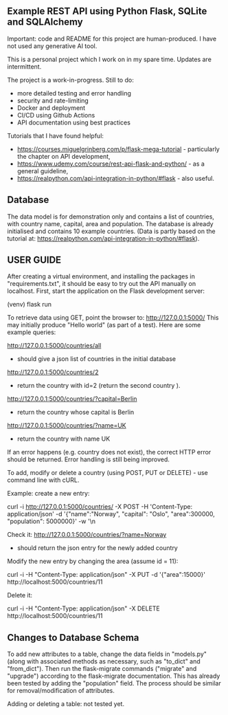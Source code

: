 ## Example REST API using Python Flask, SQLite and SQLAlchemy

Important: code and README for this project are human-produced. I have not used any generative AI tool.

This is a personal project which I work on in my spare time. Updates are intermittent.

The project is a work-in-progress. Still to do:

- more detailed testing and error handling
- security and rate-limiting
- Docker and deployment
- CI/CD using Github Actions
- API documentation using best practices

Tutorials that I have found helpful:

- https://courses.miguelgrinberg.com/p/flask-mega-tutorial - particularly the chapter on API development,
- https://www.udemy.com/course/rest-api-flask-and-python/ - as a general guideline,
- https://realpython.com/api-integration-in-python/#flask - also useful.

## Database

The data model is for demonstration only and contains a list of countries, with country name, capital, area and population. The database is already initialised and contains 10 example countries. (Data is partly based on the tutorial at: https://realpython.com/api-integration-in-python/#flask). 

## USER GUIDE

After creating a virtual environment, and installing the packages in "requirements.txt", it should be easy to try out the API manually on localhost. First, start the application on the Flask development server:

(venv) flask run

To retrieve data using GET, point the browser to: http://127.0.0.1:5000/ This may initially produce "Hello world" (as part of a test). Here are some example queries:

http://127.0.0.1:5000/countries/all

- should give a json list of countries in the initial database

http://127.0.0.1:5000/countries/2

- return the country with id=2 (return the second country ).

http://127.0.0.1:5000/countries/?capital=Berlin

- return the country whose capital is Berlin

http://127.0.0.1:5000/countries/?name=UK

- return the country with name UK

If an error happens (e.g. country does not exist), the correct HTTP error should be returned. Error handling is still being improved.

To add, modify or delete a country (using POST, PUT or DELETE) - use command line with cURL.

Example: create a new entry:

curl -i http://127.0.0.1:5000/countries/ -X POST -H 'Content-Type: application/json' -d '{"name":"Norway", "capital": "Oslo", "area":300000, "population": 5000000}' -w '\n

Check it:
http://127.0.0.1:5000/countries/?name=Norway

- should return the json entry for the newly added country

Modify the new entry by changing the area (assume id = 11):

curl -i -H "Content-Type: application/json" -X PUT -d '{"area":15000}' http://localhost:5000/countries/11

Delete it:

curl -i -H "Content-Type: application/json" -X DELETE http://localhost:5000/countries/11

## Changes to Database Schema

To add new attributes to a table, change the data fields in "models.py" (along with associated methods as necessary, such as "to_dict" and "from_dict"). Then run the flask-migrate commands ("migrate" and "upgrade") according to the flask-migrate documentation. This has already been tested by adding the "population" field. The process should be similar for removal/modification of attributes.

Adding or deleting a table: not tested yet.
